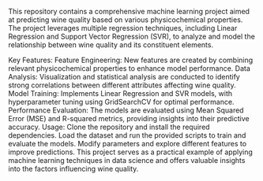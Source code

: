 This repository contains a comprehensive machine learning project aimed at predicting wine quality based on various physicochemical properties. The project leverages multiple regression techniques, including Linear Regression and Support Vector Regression (SVR), to analyze and model the relationship between wine quality and its constituent elements.

Key Features:
Feature Engineering: New features are created by combining relevant physicochemical properties to enhance model performance.
Data Analysis: Visualization and statistical analysis are conducted to identify strong correlations between different attributes affecting wine quality.
Model Training: Implements Linear Regression and SVR models, with hyperparameter tuning using GridSearchCV for optimal performance.
Performance Evaluation: The models are evaluated using Mean Squared Error (MSE) and R-squared metrics, providing insights into their predictive accuracy.
Usage:
Clone the repository and install the required dependencies.
Load the dataset and run the provided scripts to train and evaluate the models.
Modify parameters and explore different features to improve predictions.
This project serves as a practical example of applying machine learning techniques in data science and offers valuable insights into the factors influencing wine quality.
